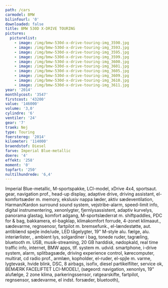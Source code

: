 ```yaml
---
path: /cars
carmodel: BMW
bilinfourl: '0'
downloaded: false
title: BMW 530D X-DRIVE TOURING
pictures:
  picturelist:
    - image: /img/bmw-530d-x-drive-touring-img_3590.jpg
    - image: /img/bmw-530d-x-drive-touring-img_3593.jpg
    - image: /img/bmw-530d-x-drive-touring-img_3595.jpg
    - image: /img/bmw-530d-x-drive-touring-img_3599.jpg
    - image: /img/bmw-530d-x-drive-touring-img_3600.jpg
    - image: /img/bmw-530d-x-drive-touring-img_3601.jpg
    - image: /img/bmw-530d-x-drive-touring-img_3605.jpg
    - image: /img/bmw-530d-x-drive-touring-img_3609.jpg
    - image: /img/bmw-530d-x-drive-touring-img_3610.jpg
    - image: /img/bmw-530d-x-drive-touring-img_3611.jpg
year: '2014'
monthlycost: '3547'
firstcost: '43200'
value: '146000'
volume: '3,0'
cylindre: '6'
ventiler: '24'
gear: '7'
traek: Nej
type: Touring
foerstereg: '2014'
kilometer: '114000'
braendstof: Diesel
farve: Imperial Blue-metallic
doere: '4'
effekt: '258'
moment: '0'
topfart: '250'
nultilhundrede: '6,4'
---
```

Imperial Blue-metallic, M-sportspakke, LCI-model, xDrive 4x4, sportsaut. gear, navigation prof., head-up display, adaptive drive, driving assistant, el-komfortsæder m. memory, ekslusiv nappa læder, aktiv sædeventilation, Harman/Kardon surround sound system, vejstribe-alarm, speed-limit info, digital instrumentering, xenonlygter, fjernlysassistent, adaptiv kurvelys, panorama glastag, komfort adgang, M-sportslæderrat m. shiftpaddles, PDC for &amp; bag, bakkamera, el-bagklap, klimakomfort forrude, 4-zonet klimaaut., sædevarme, regnsenosr, fartpilot m. bremsefunk., el-lændestøtte, aut. antiblænd spejle inde/ude, LED tågelygter, 19\" M-style alu. fælge, alu. interiørlister, , ambient lys, solgardiner i bag, tonede ruder, tagræling, bluetooth m. USB, musik-streaming, 20 GB harddisk, nødopkald, real time traffic info, internet, BMW apps, tlf. system m. udvid. smartphone, i-drive system, alarm, splitbagsæde, driving experience control, kørecomputer, multirat, cd radio prof., armlæn, kopholder, el-ruder, el-spjle m. varme, lygtevask, hvide blink, DSC, 8 airbags, isofix, diesel partikelfilter, service ok, BEMÆRK FACELIFTET LCI-MODEL!, (søgeord: navigation, xenonlys, 19\" alufælge, 2 zone klima, parkeringssensor, ratgearskifte, fartpilot, regnsensor, sædevarme, el indst. forsæder, bluetooth),

